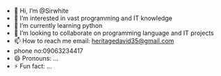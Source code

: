 - 👋 Hi, I’m @Sirwhite
- 👀 I’m interested in vast programming and IT knowledge 
- 🌱 I’m currently learning python 
- 💞️ I’m looking to collaborate on programming language and IT projects 
- 📫 How to reach me email: heritagedavid35@gmail.com
- phone no:09063234417
- 😄 Pronouns: ...
- ⚡ Fun fact: ...

<!---
Sirwhitehd/Sirwhitehd is a ✨ special ✨ repository because its `README.md` (this file) appears on your GitHub profile.
You can click the Preview link to take a look at your changes.
--->

